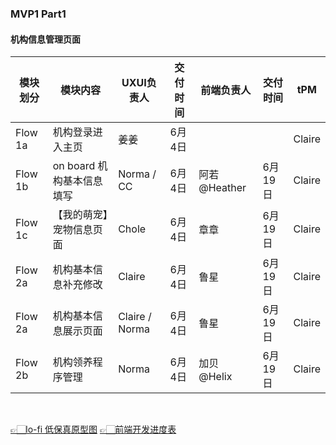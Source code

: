 
### MVP1 Part1  

#### 机构信息管理页面 
|模块划分 | 模块内容                                 | UXUI负责人  | 交付时间       | 前端负责人 | 交付时间 | tPM |
| ----- | --------------------------------------- | ------------ | ----------- | ------- | ------ | -----  |
|Flow 1a| 机构登录进入主页                           | 姜姜          | 6月4日      |         |         | Claire |
|Flow 1b| on board 机构基本信息填写                  | Norma / CC   | 6月4日      |  阿若 @Heather |  6月19日 | Claire |
|Flow 1c| 【我的萌宠】宠物信息页面                    | Chole        | 6月4日      |  章章   | 6月19日 | Claire |
|Flow 2a| 机构基本信息补充修改                       | Claire       | 6月4日      |  鲁星  | 6月19日 | Claire |
|Flow 2a| 机构基本信息展示页面	                     | Claire / Norma| 6月4日	     | 鲁星 |  6月19日  |Claire |
|Flow 2b| 机构领养程序管理                          | Norma         | 6月4日      | 加贝 @Helix | 6月19日   | Claire |

<br>

[👉🏻lo-fi 低保真原型图](https://www.figma.com/file/aJBDuIyvz7WM8loBn0vFmG/Furiends?node-id=2%3A2)
[👉🏻前端开发进度表](https://github.com/Furiends/Frontend/blob/main/projectProgress/mvp1.md)
